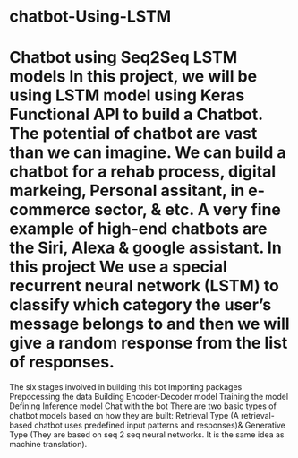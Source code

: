 # chatbot-Using-LSTM
# **Chatbot using Seq2Seq LSTM models** In this project, we will be using LSTM model using Keras Functional API to build a Chatbot.  The potential of chatbot are vast than we can imagine. We can build a chatbot for a rehab process, digital markeing, Personal assitant, in e-commerce sector, &amp; etc. A very fine example of high-end chatbots are the Siri, Alexa &amp; google assistant.  In this project We use a special recurrent neural network (LSTM) to classify which category the user’s message belongs to and then we will give a random response from the list of responses.


The six stages involved in building this bot
Importing packages
Prepocessing the data
Building Encoder-Decoder model
Training the model
Defining Inference model
Chat with the bot
There are two basic types of chatbot models based on how they are built:
Retrieval Type (A retrieval-based chatbot uses predefined input patterns and responses)&
Generative Type (They are based on seq 2 seq neural networks. It is the same idea as machine translation).

